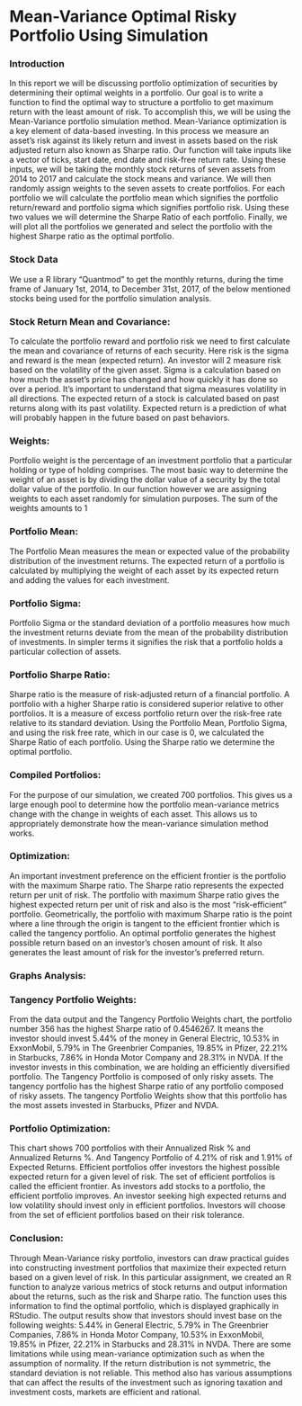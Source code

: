 # Mean-Variance Optimal Risky Portfolio Using Simulation

### Introduction

In this report we will be discussing portfolio optimization of securities by determining their optimal weights
in a portfolio. Our goal is to write a function to find the optimal way to structure a portfolio to get
maximum return with the least amount of risk. To accomplish this, we will be using the Mean-Variance
portfolio simulation method. Mean-Variance optimization is a key element of data-based investing. In this
process we measure an asset’s risk against its likely return and invest in assets based on the risk adjusted
return also known as Sharpe ratio. Our function will take inputs like a vector of ticks, start date, end date
and risk-free return rate. Using these inputs, we will be taking the monthly stock returns of seven assets
from 2014 to 2017 and calculate the stock means and variance. We will then randomly assign weights to
the seven assets to create portfolios. For each portfolio we will calculate the portfolio mean which signifies
the portfolio return/reward and portfolio sigma which signifies portfolio risk. Using these two values we will
determine the Sharpe Ratio of each portfolio. Finally, we will plot all the portfolios we generated and select
the portfolio with the highest Sharpe ratio as the optimal portfolio.

### Stock Data

We use a R library “Quantmod” to get the monthly returns, during the time frame of January 1st, 2014, to
December 31st, 2017, of the below mentioned stocks being used for the portfolio simulation analysis.

### Stock Return Mean and Covariance:
To calculate the portfolio reward and portfolio risk we need to first calculate the mean and covariance of
returns of each security. Here risk is the sigma and reward is the mean (expected return). An investor will
2
measure risk based on the volatility of the given asset. Sigma is a calculation based on how much the asset’s
price has changed and how quickly it has done so over a period. It’s important to understand that sigma
measures volatility in all directions. The expected return of a stock is calculated based on past returns along
with its past volatility. Expected return is a prediction of what will probably happen in the future based on
past behaviors.

### Weights:
Portfolio weight is the percentage of an investment portfolio that a particular holding or type of holding
comprises. The most basic way to determine the weight of an asset is by dividing the dollar value of a
security by the total dollar value of the portfolio. In our function however we are assigning weights to each
asset randomly for simulation purposes. The sum of the weights amounts to 1

### Portfolio Mean:

The Portfolio Mean measures the mean or expected value of the probability distribution of the investment
returns. The expected return of a portfolio is calculated by multiplying the weight of each asset by its
expected return and adding the values for each investment.

### Portfolio Sigma:

Portfolio Sigma or the standard deviation of a portfolio measures how much the investment returns deviate
from the mean of the probability distribution of investments. In simpler terms it signifies the risk that a
portfolio holds a particular collection of assets.

### Portfolio Sharpe Ratio:

Sharpe ratio is the measure of risk-adjusted return of a financial portfolio. A portfolio with a higher Sharpe
ratio is considered superior relative to other portfolios. It is a measure of excess portfolio return over the
risk-free rate relative to its standard deviation.
Using the Portfolio Mean, Portfolio Sigma, and using the risk free rate, which in our case is 0, we calculated
the Sharpe Ratio of each portfolio. Using the Sharpe ratio we determine the optimal portfolio.

### Compiled Portfolios:

For the purpose of our simulation, we created 700 portfolios. This gives us a large enough pool to determine
how the portfolio mean-variance metrics change with the change in weights of each asset. This allows us to
appropriately demonstrate how the mean-variance simulation method works.

### Optimization:

An important investment preference on the efficient frontier is the portfolio with the maximum Sharpe ratio.
The Sharpe ratio represents the expected return per unit of risk. The portfolio with maximum Sharpe ratio
gives the highest expected return per unit of risk and also is the most “risk-efficient” portfolio. Geometrically,
the portfolio with maximum Sharpe ratio is the point where a line through the origin is tangent to the efficient
frontier which is called the tangency portfolio. An optimal portfolio generates the highest possible return
based on an investor’s chosen amount of risk. It also generates the least amount of risk for the investor’s
preferred return.


### Graphs Analysis:

### Tangency Portfolio Weights:

From the data output and the Tangency Portfolio Weights chart, the portfolio number 356 has the highest
Sharpe ratio of 0.4546267. It means the investor should invest 5.44% of the money in General Electric,
10.53% in ExxonMobil, 5.79% in The Greenbrier Companies, 19.85% in Pfizer, 22.21% in Starbucks, 7.86%
in Honda Motor Company and 28.31% in NVDA. If the investor invests in this combination, we are holding
an efficiently diversified portfolio. The Tangency Portfolio is composed of only risky assets. The tangency
portfolio has the highest Sharpe ratio of any portfolio composed of risky assets. The tangency Portfolio
Weights show that this portfolio has the most assets invested in Starbucks, Pfizer and NVDA.

### Portfolio Optimization:

This chart shows 700 portfolios with their Annualized Risk % and Annualized Returns %. And Tangency
Portfolio of 4.21% of risk and 1.91% of Expected Returns. Efficient portfolios offer investors the highest
possible expected return for a given level of risk. The set of efficient portfolios is called the efficient frontier.
As investors add stocks to a portfolio, the efficient portfolio improves. An investor seeking high expected
returns and low volatility should invest only in efficient portfolios. Investors will choose from the set of
efficient portfolios based on their risk tolerance.

### Conclusion:

Through Mean-Variance risky portfolio, investors can draw practical guides into constructing investment
portfolios that maximize their expected return based on a given level of risk. In this particular assignment,
we created an R function to analyze various metrics of stock returns and output information about the
returns, such as the risk and Sharpe ratio. The function uses this information to find the optimal portfolio,
which is displayed graphically in RStudio.
The output results show that investors should invest base on the following weights: 5.44% in General Electric,
5.79% in The Greenbrier Companies, 7.86% in Honda Motor Company, 10.53% in ExxonMobil, 19.85% in
Pfizer, 22.21% in Starbucks and 28.31% in NVDA.
There are some limitations while using mean-variance optimization such as when the assumption of normality.
If the return distribution is not symmetric, the standard deviation is not reliable. This method also has
various assumptions that can affect the results of the investment such as ignoring taxation and investment
costs, markets are efficient and rational.

